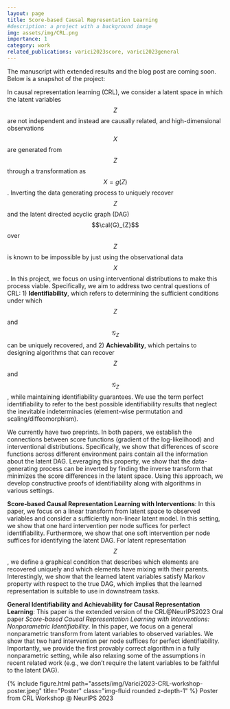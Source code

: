 ```yaml
---
layout: page
title: Score-based Causal Representation Learning
#description: a project with a background image
img: assets/img/CRL.png
importance: 1
category: work
related_publications: varici2023score, varici2023general
---
```


The manuscript with extended results and the blog post are coming soon. Below is a snapshot of the project:

In causal representation learning (CRL), we consider a latent space in which the latent variables $$Z$$ are not independent and instead are causally related, and high-dimensional observations $$X$$ are generated from $$Z$$ through a transformation as $$X=g(Z)$$. Inverting the data generating process to uniquely recover $$Z$$ and the latent directed acyclic graph (DAG) $$\cal{G}_{Z}$$ over $$Z$$ is known to be impossible by just using the observational data $$X$$. In this project, we focus on using interventional distributions to make this process viable. Specifically, we aim to address two central questions of CRL: 1) **Identifiability**, which refers to determining the sufficient conditions under which $$Z$$ and $$\mathcal{G}_{Z}$$ can be uniquely recovered, and 2) **Achievability**, which pertains to designing algorithms that can recover $$Z$$ and $$\mathcal{G}_{Z}$$, while maintaining identifiability guarantees. We use the term perfect identifiability to refer to the best possible identifiability results that neglect the inevitable indeterminacies (element-wise permutation and scaling/diffeomorphism). 

We currently have two preprints. In both papers, we establish the connections between score functions (gradient of the log-likelihood) and interventional distributions. Specifically, we show that differences of score functions across different environment pairs contain all the information about the latent DAG. Leveraging this property, we show that the data-generating process can be inverted by finding the inverse transform that minimizes the score differences in the latent space. Using this approach, we develop constructive proofs of identifiability along with algorithms in various settings.

**Score-based Causal Representation Learning with Interventions**: In this paper, we focus on a linear transform from latent space to observed variables and consider a sufficiently non-linear latent model. In this setting, we show that one hard intervention per node suffices for perfect identifiability. Furthermore, we show that one soft intervention per node suffices for identifying the latent DAG. For latent representation $$Z$$, we define a graphical condition that describes which elements are recovered uniquely and which elements have mixing with their parents. Interestingly, we show that the learned latent variables satisfy Markov property with respect to the true DAG, which implies that the learned representation is suitable to use in downstream tasks.

**General Identifiability and Achievability for Causal Representation Learning**: This paper is the extended version of the CRL@NeurIPS2023 Oral paper *Score-based Causal Representation Learning with Interventions: Nonparametric Identifiability*. In this paper, we focus on a general nonparametric transform from latent variables to observed variables.  We show that two hard intervention per node suffices for perfect identifiability. Importantly, we provide the first provably correct algorithm in a fully nonparametric setting, while also relaxing some of the assumptions in recent related work (e.g., we don’t require the latent variables to be faithful to the latent DAG).

{% include figure.html path="assets/img/Varici2023-CRL-workshop-poster.jpeg" title="Poster" class="img-fluid rounded z-depth-1" %}
Poster from CRL Workshop @ NeurIPS 2023 




